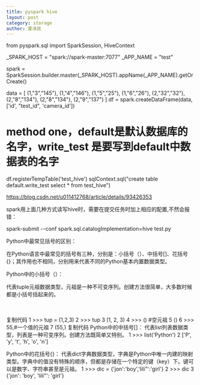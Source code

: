 ```yaml
---
title: pyspark hive
layout: post
category: storage
author: 夏泽民
---
```

from pyspark.sql import SparkSession, HiveContext
 
_SPARK_HOST = "spark://spark-master:7077"
_APP_NAME = "test"
 
spark = SparkSession.builder.master(_SPARK_HOST).appName(_APP_NAME).getOrCreate()
 
data = [
    (1,"3","145"),
    (1,"4","146"),
    (1,"5","25"),
    (1,"6","26"),
    (2,"32","32"),
    (2,"8","134"),
    (2,"8","134"),
    (2,"9","137")
]
df = spark.createDataFrame(data, ['id', "test_id", 'camera_id'])
 
# method one，default是默认数据库的名字，write_test 是要写到default中数据表的名字
df.registerTempTable('test_hive')
sqlContext.sql("create table default.write_test select * from test_hive")
<!-- more -->
https://blog.csdn.net/u011412768/article/details/93426353

spark用上面几种方式读写hive时，需要在提交任务时加上相应的配置,不然会报错：

spark-submit --conf spark.sql.catalogImplementation=hive test.py

Python中最常见括号的区别：

在Python语言中最常见的括号有三种，分别是：小括号（）、中括号[]、花括号{}；其作用也不相同，分别用来代表不同的Python基本内置数据类型。

Python中的小括号（）：

代表tuple元祖数据类型，元祖是一种不可变序列。创建方法很简单，大多数时候都是小括号括起来的。

　

复制代码
1 >>> tup = (1,2,3)
2 >>> tup
3 (1, 2, 3)
4 >>> () #空元祖
5 ()
6 >>> 55,#一个值的元祖
7 (55,)
复制代码
Python中的中括号[]：
代表list列表数据类型，列表是一种可变序列。创建方法既简单又特别。
1 >>> list('Python')
2 ['P', 'y', 't', 'h', 'o', 'n']
 

Python中的花括号{}：
代表dict字典数据类型，字典是Python中唯一内建的映射类型。字典中的值没有特殊的顺序，但都是存储在一个特定的键（key）下。键可以是数字、字符串甚至是元祖。
1 >>> dic = {'jon':'boy','lili"':'girl'}
2 >>> dic
3 {'jon': 'boy', 'lili"': 'girl'}